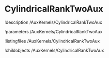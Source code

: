 <!-- MOOSE Documentation Stub: Remove this when content is added. -->

# CylindricalRankTwoAux
!description /AuxKernels/CylindricalRankTwoAux

!parameters /AuxKernels/CylindricalRankTwoAux

!listingfiles /AuxKernels/CylindricalRankTwoAux

!childobjects /AuxKernels/CylindricalRankTwoAux
